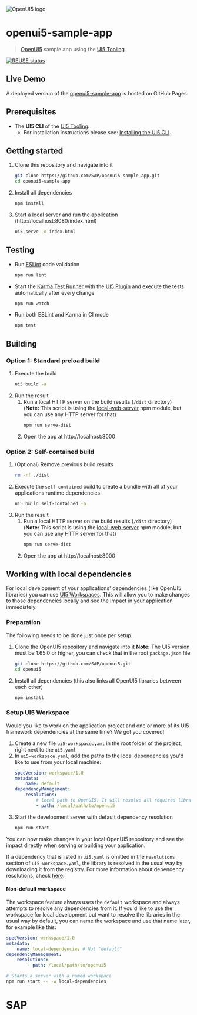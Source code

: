 ![OpenUI5 logo](http://openui5.org/images/OpenUI5_new_big_side.png)

# openui5-sample-app
> [OpenUI5](https://github.com/SAP/openui5) sample app using the [UI5 Tooling](https://github.com/SAP/ui5-tooling).

[![REUSE status](https://api.reuse.software/badge/github.com/SAP/openui5-sample-app)](https://api.reuse.software/info/github.com/SAP/openui5-sample-app)

## Live Demo
A deployed version of the [openui5-sample-app](http://sap.github.io/openui5-sample-app/index.html) is hosted on GitHub Pages.

## Prerequisites
- The **UI5 CLI** of the [UI5 Tooling](https://github.com/SAP/ui5-tooling#installing-the-ui5-cli).
    - For installation instructions please see: [Installing the UI5 CLI](https://github.com/SAP/ui5-tooling#installing-the-ui5-cli).

## Getting started
1. Clone this repository and navigate into it
    ```sh
    git clone https://github.com/SAP/openui5-sample-app.git
    cd openui5-sample-app
    ```
1. Install all dependencies
    ```sh
    npm install
    ```

1. Start a local server and run the application (http://localhost:8080/index.html)
    ```sh
    ui5 serve -o index.html
    ```

## Testing
* Run [ESLint](https://eslint.org/) code validation
    ```sh
    npm run lint
    ```
* Start the [Karma Test Runner](https://karma-runner.github.io/latest/index.html) with the [UI5 Plugin](https://github.com/SAP/karma-ui5) and execute the tests automatically after every change
    ```sh
    npm run watch
    ```
* Run both ESLint and Karma in CI mode
    ```sh
    npm test
    ```
## Building
### Option 1: Standard preload build
1. Execute the build
    ```sh
    ui5 build -a
    ```
1. Run the result
    1. Run a local HTTP server on the build results (`/dist` directory)  
	(**Note:** This script is using the [local-web-server](https://www.npmjs.com/package/local-web-server) npm module, but you can use any HTTP server for that)
        ```sh
        npm run serve-dist
        ```
    1. Open the app at http://localhost:8000

### Option 2: Self-contained build
1. (Optional) Remove previous build results
   ```sh
   rm -rf ./dist
   ```
1. Execute the `self-contained` build to create a bundle with all of your applications runtime dependencies
    ```sh
    ui5 build self-contained -a
    ```
1. Run the result
    1. Run a local HTTP server on the build results (`/dist` directory)  
	(**Note:** This script is using the [local-web-server](https://www.npmjs.com/package/local-web-server) npm module, but you can use any HTTP server for that)
        ```sh
        npm run serve-dist
        ```
    1. Open the app at http://localhost:8000

## Working with local dependencies

For local development of your applications' dependencies (like OpenUI5 libraries) you can use [UI5 Workspaces](https://sap.github.io/ui5-tooling/stable/pages/Workspace/). This will allow you to make changes to those dependencies locally and see the impact in your application immediately.

### Preparation
The following needs to be done just once per setup.

1. Clone the OpenUI5 repository and navigate into it
    **Note:** The UI5 version must be 1.65.0 or higher, you can check that in the root `package.json` file
    ```sh
    git clone https://github.com/SAP/openui5.git
    cd openui5
    ```
1. Install all dependencies (this also links all OpenUI5 libraries between each other)
    ```sh
    npm install
    ```

### Setup UI5 Workspace

Would you like to work on the application project and one or more of its UI5 framework dependencies at the same time? We got you covered!

1. Create a new file `ui5-workspace.yaml` in the root folder of the project, right next to the `ui5.yaml`
2. In `ui5-workspace.yaml`, add the paths to the local dependencies you'd like to use from your local machine:
    ```yaml
    specVersion: workspace/1.0
    metadata:
        name: default
    dependencyManagement:
        resolutions:
            # local path to OpenUI5. It will resolve all required libraries and transitive dependencies.
            - path: /local/path/to/openui5
    ```
3. Start the development server with default dependency resolution
    ```sh
    npm run start
    ```

You can now make changes in your local OpenUI5 repository and see the impact directly when serving or building your application.

If a dependency that is listed in `ui5.yaml` is omitted in the `resolutions` section of `ui5-workspace.yaml`, the library is resolved in the usual way by downloading it from the registry. For more information about dependency resolutions, check [here](https://sap.github.io/ui5-tooling/v3/pages/Workspace/#dependency-management).

#### Non-default workspace

The workspace feature always uses the `default` workspace and always attempts to resolve any dependencies from it. If you'd like to use the workspace for local development but want to resolve the libraries in the usual way by default, you can name the workspace and use that name later, for example like this:

```yaml
specVersion: workspace/1.0
metadata:
    name: local-dependencies # Not "default"
dependencyManagement:
    resolutions:
        - path: /local/path/to/openui5
```

```sh
# Starts a server with a named workspace
npm run start -- -w local-dependencies
```
# SAP
